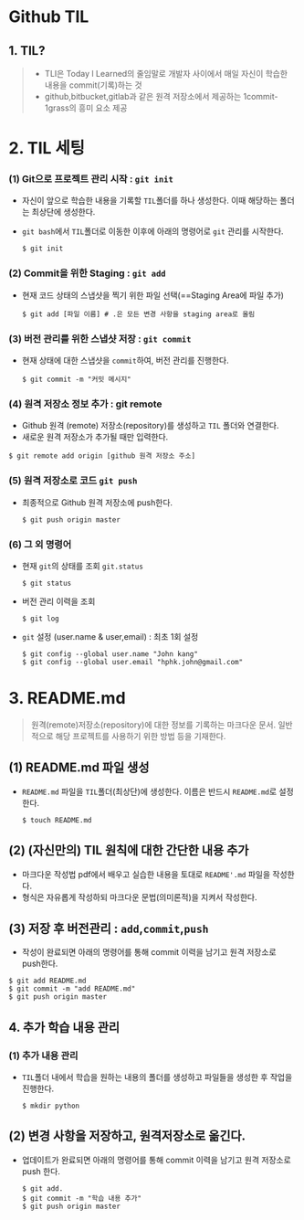 # Github TIL

## 1. TIL?

> * TLI은 Today l Learned의 줄임말로 개발자 사이에서 매일 자신이 학습한 내용을 commit(기록)하는 것
> * github,bitbucket,gitlab과 같은 원격 저장소에서 제공하는 1commit-1grass의 흥미 요소 제공



# 2. TIL 세팅

### (1) Git으로 프로젝트 관리 시작 : `git init`

* 자신이 앞으로 학습한 내용을 기록할 `TIL`폴더를 하나 생성한다. 이때 해당하는 폴더는 최상단에 생성한다.

* `git bash`에서 `TIL`폴더로 이동한 이후에 아래의 명령어로 `git` 관리를 시작한다.

  ```shell
  $ git init
  ```



### (2) Commit을 위한 Staging : `git add`

* 현재 코드 상태의 스냅샷을 찍기 위한 파일 선택(==Staging Area에 파일 추가)

  ```shell
  $ git add [파일 이름] # .은 모든 변경 사항을 staging area로 올림
  ```

  

### (3) 버전 관리를 위한 스냅샷 저장 : `git commit`

* 현재 상태에 대한 스냅샷을 `commit`하여, 버전 관리를 진행한다.

  ```shell
  $ git commit -m "커밋 메시지"
  ```

  

### (4) 원격 저장소 정보 추가 : git remote

* Github 원격 (remote) 저장소(repository)를 생성하고 `TIL` 폴더와 연결한다.
* 새로운 원격 저장소가 추가될 때만 입력한다.

```shell
$ git remote add origin [github 원격 저장소 주소]
```



### (5) 원격 저장소로 코드 `git push`

* 최종적으로 Github 원격 저장소에 push한다.

  ``` shell
  $ git push origin master 
  ```

  

### (6) 그 외 명령어

* 현재 `git`의 상태를 조회 `git.status`

  ```shell
  $ git status
  ```

* 버전 관리 이력을 조회

   ```shell
  $ git log
   ```

* `git` 설정 (user.name & user,email) : 최초 1회 설정

  ```shell
  $ git config --global user.name "John kang"
  $ git config --global user.email "hphk.john@gmail.com"
  ```

  

 # 3. README.md

> 원격(remote)저장소(repository)에 대한 정보를 기록하는 마크다운 문서. 일반적으로 해당 프로젝트를 사용하기 위한 방법 등을 기재한다.



## (1) README.md 파일 생성

* `README.md` 파일을 `TIL`폴더(최상단)에 생성한다. 이름은 반드시 `README.md`로 설정한다.

  ```shell
  $ touch README.md
  ```

  

## (2) (자신만의) TIL 원칙에 대한 간단한 내용 추가

* 마크다운 작성법 pdf에서 배우고 실습한 내용을 토대로 `README'.md` 파일을 작성한다.
* 형식은 자유롭게 작성하되 마크다운 문법(의미론적)을 지켜서 작성한다.



## (3) 저장 후 버전관리 : `add`,`commit`,`push`

* 작성이 완료되면 아래의 명령어를 통해 commit 이력을 남기고 원격 저장소로 push한다.

```shell
$ git add README.md
$ git commit -m "add README.md"
$ git push origin master
```

## 4. 추가 학습 내용 관리

### (1) 추가 내용 관리

* `TIL`폴더 내에서 학습을 원하는 내용의 폴더를 생성하고 파일들을 생성한 후 작업을 진행한다.

  ```shell
  $ mkdir python 
  ```

  

## (2) 변경 사항을 저장하고, 원격저장소로 옮긴다.

* 업데이트가 완료되면 아래의 명령어를 통해 commit 이력을 남기고 원격 저장소로 push 한다.

  ```shell
  $ git add.
  $ git commit -m "학습 내용 추가"
  $ git push origin master
  ```

  
